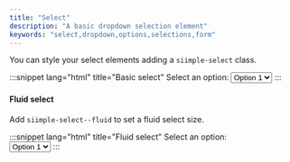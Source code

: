 ```yaml
---
title: "Select"
description: "A basic dropdown selection element"
keywords: "select,dropdown,options,selections,form"
---
```


You can style your select elements adding a `siimple-select` class.

:::snippet lang="html" title="Basic select"
<label class="siimple-label">Select an option: </label>
<select class="siimple-select">
    <option selected>Option 1</option>
    <option>Option 2</option>
    <option>Option 3</option>
</select>
:::


#### Fluid select

Add `siimple-select--fluid` to set a fluid select size.

:::snippet lang="html" title="Fluid select"
<label class="siimple-label">Select an option: </label><br>
<select class="siimple-select siimple-select--fluid">
    <option selected>Option 1</option>
    <option>Option 2</option>
    <option>Option 3</option>
</select>
:::


